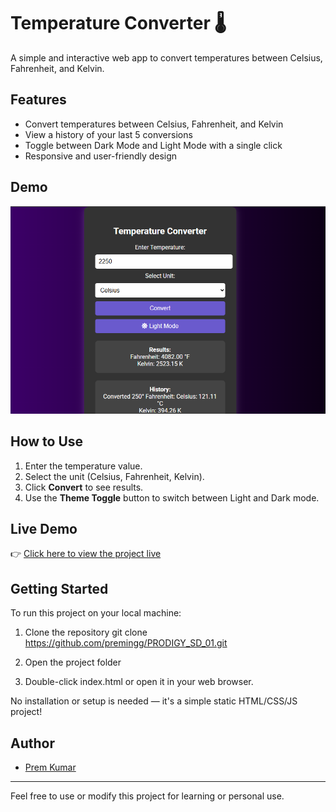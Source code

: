 # Temperature Converter 🌡️

A simple and interactive web app to convert temperatures between Celsius, Fahrenheit, and Kelvin. 

## Features

- Convert temperatures between Celsius, Fahrenheit, and Kelvin
- View a history of your last 5 conversions
- Toggle between Dark Mode and Light Mode with a single click
- Responsive and user-friendly design

## Demo

![Screenshot](image.png)

## How to Use

1. Enter the temperature value.
2. Select the unit (Celsius, Fahrenheit, Kelvin).
3. Click **Convert** to see results.
4. Use the **Theme Toggle** button to switch between Light and Dark mode.

##  Live Demo

👉 [Click here to view the project live](https://premingg.github.io/PRODIGY_SD_01/)

## Getting Started

To run this project on your local machine:

1. Clone the repository
   git clone https://github.com/premingg/PRODIGY_SD_01.git

2. Open the project folder

3. Double-click index.html or open it in your web browser.

 No installation or setup is needed — it's a simple static HTML/CSS/JS project!


## Author

- [Prem Kumar](https://github.com/premingg)

---

Feel free to use or modify this project for learning or personal use.
